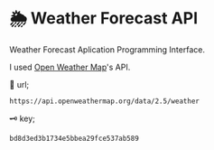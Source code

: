 # 🌦 Weather Forecast API

Weather Forecast Aplication Programming Interface.

I used [Open Weather Map](https://openweathermap.org/api)'s API.


🔗 url; 
```
https://api.openweathermap.org/data/2.5/weather
```

🗝 key;
```
bd8d3ed3b1734e5bbea29fce537ab589                                  
```       
